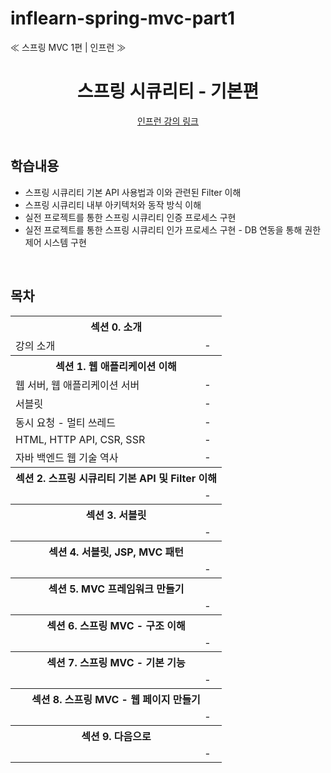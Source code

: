 # inflearn-spring-mvc-part1
≪ 스프링 MVC 1편 | 인프런 ≫


<div align=center>
<h1> 스프링 시큐리티 - 기본편 </h1>
</div>
<div align="center">
<a href="https://www.inflearn.com/course/%EC%BD%94%EC%96%B4-%EC%8A%A4%ED%94%84%EB%A7%81-%EC%8B%9C%ED%81%90%EB%A6%AC%ED%8B%B0"> 인프런 강의 링크 </a>
</div>

<br />

## 학습내용

- 스프링 시큐리티 기본 API 사용법과 이와 관련된 Filter 이해
- 스프링 시큐리티 내부 아키텍처와 동작 방식 이해
- 실전 프로젝트를 통한 스프링 시큐리티 인증 프로세스 구현
- 실전 프로젝트를 통한 스프링 시큐리티 인가 프로세스 구현 - DB 연동을 통해 권한 제어 시스템 구현

<br />

## 목차

<table>
<tr>
    <th colspan="2"> 섹션 0. 소개 </th>
</tr>
<tr>
    <tr>
        <td> 강의 소개 </td>
        <td> - </td>
    </tr>
</tr>
<tr>
    <th colspan="2"> 섹션 1. 웹 애플리케이션 이해 </th>
</tr>
<tr>
    <tr>
        <td> 웹 서버, 웹 애플리케이션 서버 </td>
        <td> - </td>
    </tr>
    <tr>
        <td> 서블릿 </td>
        <td> - </td>
    </tr>
    <tr>
        <td> 동시 요청 - 멀티 쓰레드 </td>
        <td> - </td>
    </tr>
    <tr>
        <td> HTML, HTTP API, CSR, SSR </td>
        <td> - </td>
    </tr>
    <tr>
        <td> 자바 백엔드 웹 기술 역사 </td>
        <td> - </td>
    </tr>
</tr>
<tr>
    <th colspan="2"> 섹션 2. 스프링 시큐리티 기본 API 및 Filter 이해 </th>
</tr>
<tr>
    <tr>
        <td> </td>
        <td> - </td>
    </tr>
</tr>
<tr>
    <th colspan="2"> 섹션 3. 서블릿 </th>
</tr>
<tr>
    <tr>
        <td> </td>
        <td> - </td>
    </tr>
</tr>
<tr>
    <th colspan="2"> 섹션 4. 서블릿, JSP, MVC 패턴 </th>
</tr>
<tr>
    <tr>
        <td> </td>
        <td> - </td>
    </tr>
</tr>
<tr>
    <th colspan="2"> 섹션 5. MVC 프레임워크 만들기 </th>
</tr>
<tr>
    <tr>
        <td> </td>
        <td> - </td>
    </tr>
</tr>
<tr>
    <th colspan="2"> 섹션 6. 스프링 MVC - 구조 이해 </th>
</tr>
<tr>
    <tr>
        <td> </td>
        <td> - </td>
    </tr>
</tr>
<tr>
    <th colspan="2"> 섹션 7. 스프링 MVC - 기본 기능 </th>
</tr>
<tr>
    <tr>
        <td> </td>
        <td> - </td>
    </tr>
</tr>
<tr>
    <th colspan="2"> 섹션 8. 스프링 MVC - 웹 페이지 만들기 </th>
</tr>
<tr>
    <tr>
        <td> </td>
        <td> - </td>
    </tr>
</tr>
<tr>
    <th colspan="2"> 섹션 9. 다음으로 </th>
</tr>
<tr>
    <tr>
        <td> </td>
        <td> - </td>
    </tr>
</tr>
</table>

